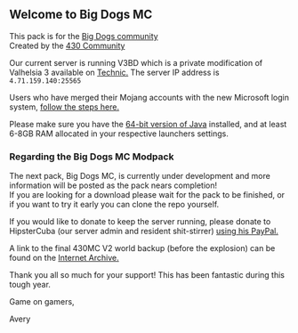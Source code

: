 ## Welcome to Big Dogs MC

This pack is for the [Big Dogs community](https://discord.gg/6yg4gdV)  
Created by the [430 Community](https://discord.gg/nujXh3Y3mp)  

Our current server is running V3BD which is a private modification of Valhelsia 3 available on [Technic.](https://www.technicpack.net/download)
The server IP address is `4.71.159.140:25565`  

Users who have merged their Mojang accounts with the new Microsoft login system, [follow the steps here.](https://jacket430.github.io/Big-Dogs-MC/msaccount.html)

Please make sure you have the [64-bit version of Java](https://www.java.com/en/download/manual.jsp) installed, and at least 6-8GB RAM allocated in your respective launchers settings.  

### Regarding the Big Dogs MC Modpack  

The next pack, Big Dogs MC, is currently under development and more information will be posted as the pack nears completion!  
If you are looking for a download please wait for the pack to be finished, or if you want to try it early you can clone the repo yourself.  

If you would like to donate to keep the server running, please donate to HipsterCuba (our server admin and resident shit-stirrer) [using his PayPal.](https://paypal.me/Jkirkland2015)  

A link to the final 430MC V2 world backup (before the explosion) can be found on the [Internet Archive.](https://archive.org/details/430mcv2backup)  

Thank you all so much for your support! This has been fantastic during this tough year.  

Game on gamers,  

Avery